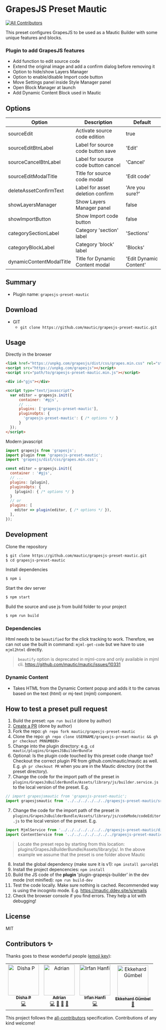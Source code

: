 # GrapesJS Preset Mautic
<!-- ALL-CONTRIBUTORS-BADGE:START - Do not remove or modify this section -->
[![All Contributors](https://img.shields.io/badge/all_contributors-4-orange.svg?style=flat-square)](#contributors-)
<!-- ALL-CONTRIBUTORS-BADGE:END -->

This preset configures GrapesJS to be used as a Mautic Builder with some unique features and blocks.

### Plugin to add GrapesJS features
 
- Add function to edit source code
- Extend the original image and add a confirm dialog before removing it
- Option to hide/show Layers Manager
- Option to enable/disable Import code button
- Move Settings panel inside Style Manager panel
- Open Block Manager at launch
- Add Dynamic Content Block used in Mautic



## Options

| Option                      | Description                           | Default                |
| --------------------------- | ------------------------------------- | ---------------------- |
| sourceEdit                  | Activate source code edition          | true                   |
| sourceEditBtnLabel          | Label for source code button save     | 'Edit'                 |
| sourceCancelBtnLabel        | Label for source code button cancel   | 'Cancel'               |
| sourceEditModalTitle        | Title for source code modal           | 'Edit code'            |
| deleteAssetConfirmText      | Label for asset deletion confirm      | 'Are you sure?'        |
| showLayersManager           | Show Layers Manager panel             | false                  |
| showImportButton            | Show Import code button               | false                  |
| categorySectionLabel        | Category 'section' label              | 'Sections'             |
| categoryBlockLabel          | Category 'block' label                | 'Blocks'               |
| dynamicContentModalTitle    | Title for Dynamic Content modal       | 'Edit Dynamic Content' |

## Summary

* Plugin name: `grapesjs-preset-mautic`



## Download

* GIT
  * `git clone https://github.com/mautic/grapesjs-preset-mautic.git`



## Usage

Directly in the browser
```html
<link href="https://unpkg.com/grapesjs/dist/css/grapes.min.css" rel="stylesheet"/>
<script src="https://unpkg.com/grapesjs"></script>
<script src="path/to/grapesjs-preset-mautic.min.js"></script>

<div id="gjs"></div>

<script type="text/javascript">
  var editor = grapesjs.init({
      container: '#gjs',
      // ...
      plugins: ['grapesjs-preset-mautic'],
      pluginsOpts: {
        'grapesjs-preset-mautic': { /* options */ }
      }
  });
</script>
```

Modern javascript
```js
import grapesjs from 'grapesjs';
import plugin from 'grapesjs-preset-mautic';
import 'grapesjs/dist/css/grapes.min.css';

const editor = grapesjs.init({
  container : '#gjs',
  // ...
  plugins: [plugin],
  pluginsOpts: {
    [plugin]: { /* options */ }
  }
  // or
  plugins: [
    editor => plugin(editor, { /* options */ }),
  ],
});
```



## Development

Clone the repository

```sh
$ git clone https://github.com/mautic/grapesjs-preset-mautic.git
$ cd grapesjs-preset-mautic
```

Install dependencies

```sh
$ npm i
```

Start the dev server

```sh
$ npm start
```

Build the source and use js from build folder to your project

```sh
$ npm run build
```

### Dependencies

Html needs to be `beautified` for the click tracking to work. Therefore, we can not use the built in command: `mjml-get-code` but we have to use `mjml2html` directly. 

> `beautify` option is deprecated in mjml-core and only available in mjml cli.
https://github.com/mautic/mautic/issues/10331

### Dynamic Content
- Takes HTML from the Dynamic Content popup and adds it to the canvas based on the text (html) or mj-text (mjml) component.

## How to test a preset pull request

1. Build the preset: `npm run build` (done by author)
2. [Create a PR](https://github.com/mautic/grapesjs-preset-mautic/pulls) (done by author)
3. Fork the repo: `gh repo fork mautic/grapesjs-preset-mautic`
4. Clone the repo: `gh repo clone USERNAME/grapesjs-preset-mautic && gh pr checkout PRNUMBER>`
5. Change into the plugin directory: e.g. `cd mautic/plugins/GrapesJSBuilderBundle`
6. Optional: Is the plugin code touched by this preset code change too? Checkout the correct plugin PR from github.com/mautic/mautic as well. E.g. `gh pr checkout PR` when you are in the Mautic directory (not the preset directory).
7. Change the code for the import path of the preset in `plugins/GrapesJsBuilderBundle/Assets/library/js/builder.service.js` to the local version of the preset. E.g.
  ```js
  // import grapesjsmautic from 'grapesjs-preset-mautic';
import grapesjsmautic from '../../../../../../grapesjs-preset-mautic/src';
  ```
7. Change the code for the import path of the preset in `plugins/GrapesJsBuilderBundle/Assets/library/js/codeMode/codeEditor.js` to the local version of the preset. E.g.
  ```js
import MjmlService from '../../../../../../../grapesjs-preset-mautic/dist/mjml/mjml.service';
import ContentService from '../../../../../../../grapesjs-preset-mautic/dist/content.service';
  ```
  > Locate the preset repo by starting from this location: plugins/GrapesJsBuilderBundle/Assets/library/js/. In the above example we assume that the preset is one folder above Mautic
8. Install the global dependency (make sure it is v1): `npm install parcel@1`
9. Install the project depencencies: `npm install`
10.  Build the JS code of the **plugin** 'plugin-grapesjs-builder' in the dev mode (not minified): `npm run build-dev`
11. Test the code locally. Make sure nothing is cached. Recommended way is using the incognito mode. E.g. https://mautic.ddev.site/s/emails
12. Check the browser console if you find errors. They help a lot with debugging!

## License

MIT

## Contributors ✨

Thanks goes to these wonderful people ([emoji key](https://allcontributors.org/docs/en/emoji-key)):

<!-- ALL-CONTRIBUTORS-LIST:START - Do not remove or modify this section -->
<!-- prettier-ignore-start -->
<!-- markdownlint-disable -->
<table>
  <tbody>
    <tr>
      <td align="center"><a href="https://www.udemy.com/certificate/UC-5CZA2NJ8/"><img src="https://avatars.githubusercontent.com/u/22201881?v=4?s=100" width="100px;" alt="Disha P"/><br /><sub><b>Disha P</b></sub></a><br /><a href="https://github.com/mautic/grapesjs-preset-mautic/commits?author=disha-pishavadia24" title="Code">💻</a></td>
      <td align="center"><a href="http://www.idea2.ch"><img src="https://avatars.githubusercontent.com/u/13075514?v=4?s=100" width="100px;" alt="Adrian"/><br /><sub><b>Adrian</b></sub></a><br /><a href="https://github.com/mautic/grapesjs-preset-mautic/commits?author=adiux" title="Code">💻</a> <a href="https://github.com/mautic/grapesjs-preset-mautic/commits?author=adiux" title="Documentation">📖</a> <a href="https://github.com/mautic/grapesjs-preset-mautic/pulls?q=is%3Apr+reviewed-by%3Aadiux" title="Reviewed Pull Requests">👀</a> <a href="#userTesting-adiux" title="User Testing">📓</a></td>
      <td align="center"><a href="https://stackoverflow.com/users/902161/irfan"><img src="https://avatars.githubusercontent.com/u/4272642?v=4?s=100" width="100px;" alt="Irfan Hanfi"/><br /><sub><b>Irfan Hanfi</b></sub></a><br /><a href="https://github.com/mautic/grapesjs-preset-mautic/commits?author=irfanhanfi" title="Code">💻</a></td>
      <td align="center"><a href="https://github.com/ekkeguembel"><img src="https://avatars.githubusercontent.com/u/43146234?v=4?s=100" width="100px;" alt="Ekkehard Gümbel"/><br /><sub><b>Ekkehard Gümbel</b></sub></a><br /><a href="#userTesting-ekkeguembel" title="User Testing">📓</a></td>
    </tr>
  </tbody>
</table>

<!-- markdownlint-restore -->
<!-- prettier-ignore-end -->

<!-- ALL-CONTRIBUTORS-LIST:END -->

This project follows the [all-contributors](https://github.com/all-contributors/all-contributors) specification. Contributions of any kind welcome!
